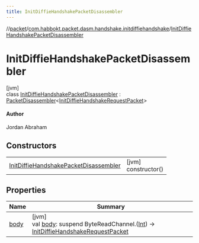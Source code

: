 ```yaml
---
title: InitDiffieHandshakePacketDisassembler
---
```

//[packet](../../../index.html)/[com.habbokt.packet.dasm.handshake.initdiffiehandshake](../index.html)/[InitDiffieHandshakePacketDisassembler](index.html)



# InitDiffieHandshakePacketDisassembler



[jvm]\
class [InitDiffieHandshakePacketDisassembler](index.html) : [PacketDisassembler](../../../../api/api/com.habbokt.api.packet/-packet-disassembler/index.html)&lt;[InitDiffieHandshakeRequestPacket](../-init-diffie-handshake-request-packet/index.html)&gt; 

#### Author



Jordan Abraham



## Constructors


| | |
|---|---|
| [InitDiffieHandshakePacketDisassembler](-init-diffie-handshake-packet-disassembler.html) | [jvm]<br>constructor() |


## Properties


| Name | Summary |
|---|---|
| [body](../../com.habbokt.packet.dasm.room.roomdirectory/-room-directory-packet-disassembler/index.html#-87527971%2FProperties%2F-1665284158) | [jvm]<br>val [body](../../com.habbokt.packet.dasm.room.roomdirectory/-room-directory-packet-disassembler/index.html#-87527971%2FProperties%2F-1665284158): suspend ByteReadChannel.([Int](https://kotlinlang.org/api/latest/jvm/stdlib/kotlin/-int/index.html)) -&gt; [InitDiffieHandshakeRequestPacket](../-init-diffie-handshake-request-packet/index.html) |

